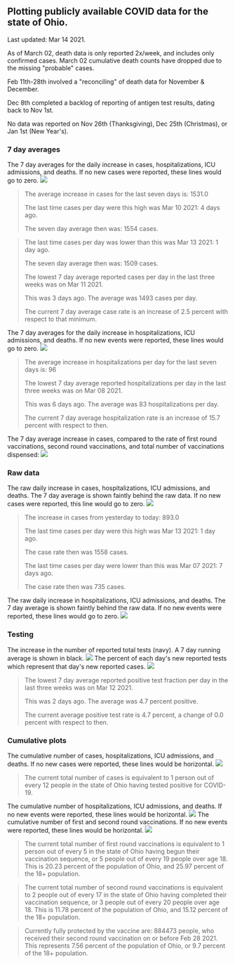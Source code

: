 ## Plotting publicly available COVID data for the state of Ohio. 

Last updated: Mar 14 2021. 

As of March 02, death data is only reported 2x/week, and includes only confirmed cases. March 02 cumulative death counts have dropped due to the missing "probable" cases.

Feb 11th-28th involved a "reconciling" of death data for November & December.

Dec 8th completed a backlog of reporting of antigen test results, dating back to Nov 1st.

No data was reported on Nov 26th (Thanksgiving), Dec 25th (Christmas), or Jan 1st (New Year's).
### 7 day averages
The 7 day averages for the daily increase in cases, hospitalizations, ICU admissions, and deaths. If no new cases were reported, these lines would go to zero.
![](7dayaverage_cases.png)

>The average increase in cases for the last seven days is: 1531.0
>
>The last time cases per day were this high was Mar 10 2021: 4 days ago.
>
>The seven day average then was: 1554 cases.

>
>The last time cases per day was lower than this was Mar 13 2021: 1 day ago.
>
>The seven day average then was: 1509 cases.
>
>The lowest 7 day average reported cases per day in the last three weeks was on Mar 11 2021.
>
>This was 3 days ago. The average was 1493 cases per day.
>
>The current 7 day average case rate is an increase of 2.5 percent with respect to that minimum.

The 7 day averages for the daily increase in hospitalizations, ICU admissions, and deaths. If no new events were reported, these lines would go to zero.
![](7dayaverage_hospital.png)

>The average increase in hospitalizations per day for the last seven days is: 96
>
>The lowest 7 day average reported hospitalizations per day in the last three weeks was on Mar 08 2021.
>
>This was 6 days ago. The average was 83 hospitalizations per day.
>
>The current 7 day average hospitalization rate is an increase of 15.7 percent with respect to then.

The 7 day average increase in cases, compared to the rate of first round vaccinations, second round vaccinations, and total number of vaccinations dispensed:
![](DailyVaccinationsCases.png)

### Raw data
The raw daily increase in cases, hospitalizations, ICU admissions, and deaths. The 7 day average is shown faintly behind the raw data. If no new cases were reported, this line would go to zero.
![](DailyCases.png)

>The increase in cases from yesterday to today: 893.0 
>
>The last time cases per day were this high was Mar 13 2021: 1 day ago. 
>
>The case rate then was 1558 cases.
>
>The last time cases per day were lower than this was Mar 07 2021: 7 days ago. 
>
>The case rate then was 735 cases.

The raw daily increase in hospitalizations, ICU admissions, and deaths. The 7 day average is shown faintly behind the raw data. If no new events were reported, these lines would go to zero.
![](DailyHospitalizations.png)

### Testing

The increase in the number of reported total tests (navy). A 7 day running average is shown in black.
![](DailyTests.png)
The percent of each day's new reported tests which represent that day's new reported cases.
![](percentpositive_tests.png)

>The lowest 7 day average reported positive test fraction per day in the last three weeks was on Mar 12 2021.
>
>This was 2 days ago. The average was 4.7 percent positive. 
>
>The current average positive test rate is 4.7 percent, a change of 0.0 percent with respect to then. 

### Cumulative plots
The cumulative number of cases, hospitalizations, ICU admissions, and deaths. If no new cases were reported, these lines would be horizontal.
![](Cases.png)

>The current total number of cases is equivalent to 1 person out of every 12 people in the state of Ohio having tested positive for COVID-19.

The cumulative number of hospitalizations, ICU admissions, and deaths. If no new events were reported, these lines would be horizontal.
![](Hospitalizations.png)
The cumulative number of first and second round vaccinations. If no new events were reported, these lines would be horizontal.
![](Vaccinations.png)

>The current total number of first round vaccinations is equivalent to 1 person out of every 5 in the state of Ohio having begun their vaccination sequence,  or 5 people out of every 19 people over age 18.
 >This is 20.23 percent of the population of Ohio, and 25.97 percent of the 18+ population.

>The current total number of second round vaccinations is equivalent to 2 people out of every 17 in the state of Ohio having completed their vaccination sequence, or 3 people out of every 20 people over age 18. 
>This is 11.78 percent of the population of Ohio, and 15.12 percent of the 18+ population.

>Currently fully protected by the vaccine are: 884473 people, who received their second round vaccination on or before Feb 28 2021.
>This represents 7.56 percent of the population of Ohio, or 9.7 percent of the 18+ population.

